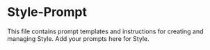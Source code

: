 # Style-Prompt

This file contains prompt templates and instructions for creating and managing Style. Add your prompts here for Style. 